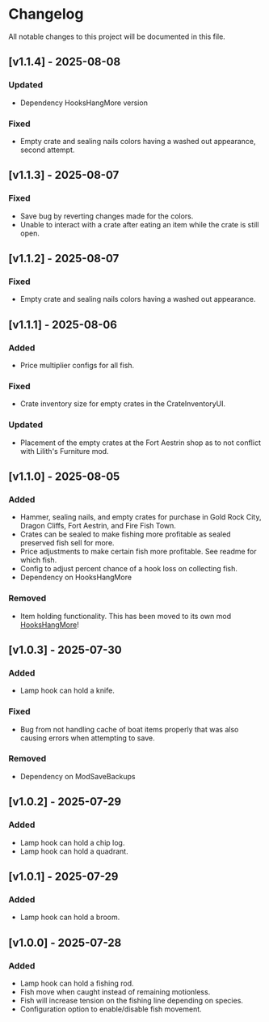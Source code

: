 # Changelog

All notable changes to this project will be documented in this file.

## [v1.1.4] - 2025-08-08

### Updated
- Dependency HooksHangMore version

### Fixed
- Empty crate and sealing nails colors having a washed out appearance, second attempt.

## [v1.1.3] - 2025-08-07

### Fixed
- Save bug by reverting changes made for the colors.
- Unable to interact with a crate after eating an item while the crate is still open.

## [v1.1.2] - 2025-08-07

### Fixed
- Empty crate and sealing nails colors having a washed out appearance.

## [v1.1.1] - 2025-08-06

### Added
- Price multiplier configs for all fish.

### Fixed
- Crate inventory size for empty crates in the CrateInventoryUI.

### Updated
- Placement of the empty crates at the Fort Aestrin shop as to not conflict with Lilith's Furniture mod.

## [v1.1.0] - 2025-08-05

### Added
- Hammer, sealing nails, and empty crates for purchase in Gold Rock City, Dragon Cliffs, Fort Aestrin, and Fire Fish Town.
- Crates can be sealed to make fishing more profitable as sealed preserved fish sell for more.
- Price adjustments to make certain fish more profitable. See readme for which fish.
- Config to adjust percent chance of a hook loss on collecting fish.
- Dependency on HooksHangMore

### Removed
- Item holding functionality. This has been moved to its own mod [HooksHangMore](https://github.com/bryon82/SailwindHooksHangMore)!

## [v1.0.3] - 2025-07-30

### Added
- Lamp hook can hold a knife.

### Fixed
- Bug from not handling cache of boat items properly that was also causing errors when attempting to save.

### Removed
- Dependency on ModSaveBackups

## [v1.0.2] - 2025-07-29

### Added
- Lamp hook can hold a chip log.
- Lamp hook can hold a quadrant.

## [v1.0.1] - 2025-07-29

### Added
- Lamp hook can hold a broom.

## [v1.0.0] - 2025-07-28

### Added
- Lamp hook can hold a fishing rod.
- Fish move when caught instead of remaining motionless.
- Fish will increase tension on the fishing line depending on species.
- Configuration option to enable/disable fish movement.
